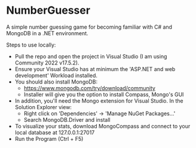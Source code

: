 # NumberGuesser

A simple number guessing game for becoming familiar with C# and MongoDB in a .NET environment.

Steps to use locally:
- Pull the repo and open the project in Visual Studio (I am using Community 2022 v17.5.2). 
- Ensure your Visual Studio has at minimum the 'ASP.NET and web development' Workload installed.
- You should also install MongoDB:
	- https://www.mongodb.com/try/download/community
	- Installer will give you the option to install Compass, Mongo's GUI
- In addition, you'll need the Mongo extension for Visual Studio. In the Solution Explorer view:
	- Right click on 'Dependencies' -> 'Manage NuGet Packages...'
	- Search MongoDB.Driver and install
- To visualize your stats, download MongoCompass and connect to your local database at 127.0.0.1:27017
- Run the Program (Ctrl + F5)
